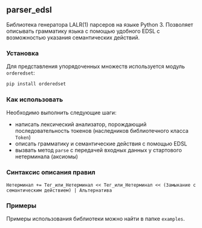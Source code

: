 ## parser_edsl
Библиотека генератора LALR(1) парсеров на языке Python 3. Позволяет описывать грамматику языка с помощью удобного EDSL с возможностью указания семантических действий.

### Установка
Для представления упорядоченных множеств используется модуль `orderedset`:
```bash
pip install orderedset
```

### Как использовать
Необходимо выполнить следующие шаги:
* написать лексический анализатор, порождающий последовательность токенов (наследников библиотечного класса `Token`)
* описать грамматику и семантические действия с помощью EDSL
* вызвать метод `parse` с передачей входных данных у стартового нетерминала (аксиомы)

### Синтаксис описания правил
```
Нетерминал += Тег_или_Нетерминал << Тег_или_Нетерминал << (Замыкание с семантическим действием) | Альтернатива
```

### Примеры 
Примеры использования библиотеки можно найти в папке `examples`.